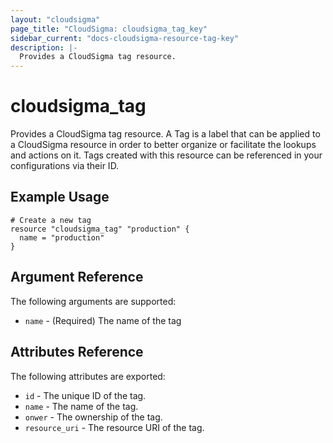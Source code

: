 ```yaml
---
layout: "cloudsigma"
page_title: "CloudSigma: cloudsigma_tag_key"
sidebar_current: "docs-cloudsigma-resource-tag-key"
description: |-
  Provides a CloudSigma tag resource.
---
```


# cloudsigma\_tag

Provides a CloudSigma tag resource. A Tag is a label that can be applied to a CloudSigma resource in order to better
organize or facilitate the lookups and actions on it. Tags created with this resource can be referenced in your
configurations via their ID.


## Example Usage

```hcl
# Create a new tag
resource "cloudsigma_tag" "production" {
  name = "production"
}
```


## Argument Reference

The following arguments are supported:

* `name` - (Required) The name of the tag


## Attributes Reference

The following attributes are exported:

* `id` - The unique ID of the tag.
* `name` - The name of the tag.
* `onwer` - The ownership of the tag.
* `resource_uri` - The resource URI of the tag.
